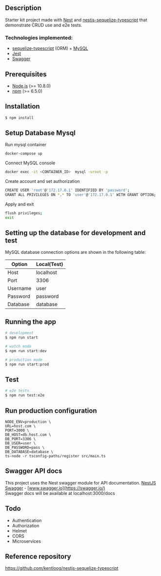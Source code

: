 ## Description

Starter kit project made with [Nest](https://github.com/nestjs/nest) and [nestjs-sequelize-typescript](https://github.com/kentloog/nestjs-sequelize-typescript) that demonstrate CRUD use and e2e tests.

### Technologies implemented:

-   [sequelize-typescript](https://github.com/RobinBuschmann/sequelize-typescript) (ORM) + [MySQL](https://www.mysql.com/)
-   [Jest](https://jestjs.io/)
-   [Swagger](https://swagger.io/)

## Prerequisites

-   [Node.js](https://nodejs.org/) (>= 10.8.0)
-   [npm](https://www.npmjs.com/) (>= 6.5.0)

## Installation

```bash
$ npm install
```

## Setup Database Mysql
Run mysql container
```bash
docker-compose up
```
Connect MySQL console
```bash
docker exec -it <CONTAINER_ID>  mysql -uroot -p
```
Create account and set authorization
```bash
CREATE USER 'root'@'172.17.0.1' IDENTIFIED BY 'password';
GRANT ALL PRIVILEGES ON *.* TO 'user'@'172.17.0.1' WITH GRANT OPTION;
```
Apply and exit
```bash
flush privileges;
exit
```

## Setting up the database for development and test

MySQL database connection options are shown in the following table:

| Option   | Local(Test) |
| -------- | ----------- |
| Host     | localhost   |
| Port     | 3306        |
| Username | user    |
| Password | password    |
| Database | database    |

## Running the app

```bash
# development
$ npm run start

# watch mode
$ npm run start:dev

# production mode
$ npm run start:prod
```

## Test

```bash
# e2e tests
$ npm run test:e2e
```

## Run production configuration

```
NODE_ENV=production \
URL=host.com \
PORT=3000 \
DB_HOST=db.host.com \
DB_PORT=3306 \
DB_USER=user \
DB_PASSWORD=pass \
DB_DATABASE=database \
ts-node -r tsconfig-paths/register src/main.ts
```

## Swagger API docs

This project uses the Nest swagger module for API documentation. [NestJS Swagger](https://github.com/nestjs/swagger) - [www.swagger.io](https://swagger.io/)  
Swagger docs will be available at localhost:3000/docs

## Todo
- Authentication
- Authorization
- Helmet
- CORS
- Microservices

## Reference repository
https://github.com/kentloog/nestjs-sequelize-typescript
